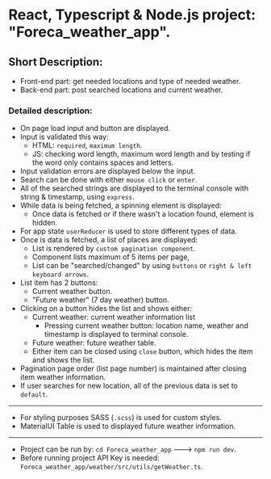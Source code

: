 # React, Typescript & Node.js project: "Foreca_weather_app".

## Short Description:
* Front-end part: get needed locations and type of needed weather.
* Back-end part: post searched locations and current weather. 

### Detailed description:
* On page load input and button are displayed.
* Input is validated this way:
    - HTML: `required`, `maximum length`.
    - JS: checking word length, maximum word length and by testing if the word only contains spaces and letters.
* Input validation errors are displayed below the input.
* Search can be done with either `mouse click` or `enter`.
* All of the searched strings are displayed to the terminal console with string & timestamp, using `express`.
* While data is being fetched, a spinning element is displayed:
    - Once data is fetched or if there wasn't a location found, element is hidden.
* For app state `userReducer` is used to store different types of data.
* Once is data is fetched, a list of places are displayed:
    - List is rendered by `custom pagination component`.
    - Component lists maximum of 5 items per page,
    - List can be "searched/changed" by using `buttons` or `right & left keyboard arrows`.
* List item has 2 buttons:
    - Current weather button.
    - "Future weather" (7 day weather) button.
* Clicking on a button hides the list and shows either:
    - Current weather: current weather information list
        - Pressing current weather button: location name, weather and timestamp is displayed to terminal console.
    - Future weather: future weather table.
    - Either item can be closed using `close` button, which hides the item and shows the list.
* Pagination page order (list page number) is maintained after closing item weather information.
* If user searches for new location, all of the previous data is set to `default`.
________________________________________________________________________________________________________________

* For styling purposes SASS (`.scss`) is used for custom styles.
* MaterialUI Table is used to displayed future weather information.

________________________________________________________________________________________________________________

* Project can be run by: `cd Foreca_weather_app` ---> `npm run dev`.
* Before running project API Key is needed: `Foreca_weather_app/weather/src/utils/getWeather.ts`.

